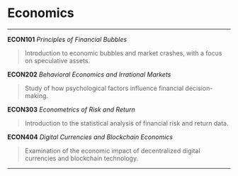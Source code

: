 # Economics

---
**ECON101** _Principles of Financial Bubbles_  
> Introduction to economic bubbles and market crashes, with a focus on speculative assets.  

**ECON202** _Behavioral Economics and Irrational Markets_  
> Study of how psychological factors influence financial decision-making.  

**ECON303** _Econometrics of Risk and Return_  
> Introduction to the statistical analysis of financial risk and return data.  

**ECON404** _Digital Currencies and Blockchain Economics_  
> Examination of the economic impact of decentralized digital currencies and blockchain technology.  
---


